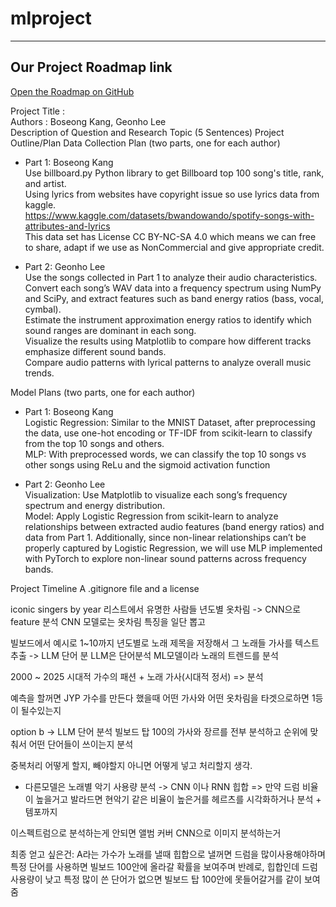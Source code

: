 # mlproject
<hr>

## Our Project Roadmap link 
[Open the Roadmap on GitHub](https://github.com/users/boseongkang/projects/2/views/1?layout=roadmap)


Project Title : 
<br>
Authors : Boseong Kang, Geonho Lee
<br>
Description of Question and Research Topic (5 Sentences)
Project Outline/Plan
Data Collection Plan (two parts, one for each author)<br>
- Part 1: Boseong Kang <br>
Use billboard.py Python library to get Billboard top 100 song's title, rank, and artist. <br>
Using lyrics from websites have copyright issue so use lyrics data from kaggle. <br>
https://www.kaggle.com/datasets/bwandowando/spotify-songs-with-attributes-and-lyrics <br>
This data set has License CC BY-NC-SA 4.0 which means we can free to share, adapt if we use as NonCommercial and give appropriate credit. <br>

- Part 2: Geonho Lee <br>
Use the songs collected in Part 1 to analyze their audio characteristics. <br>
Convert each song’s WAV data into a frequency spectrum using NumPy and SciPy, and extract features such as band energy ratios (bass, vocal, cymbal). <br>
Estimate the instrument approximation energy ratios to identify which sound ranges are dominant in each song. <br>
Visualize the results using Matplotlib to compare how different tracks emphasize different sound bands. <br>
Compare audio patterns with lyrical patterns to analyze overall music trends. <br>

Model Plans (two parts, one for each author) <br>
- Part 1: Boseong Kang <br>
Logistic Regression: Similar to the MNIST Dataset, after preprocessing the data, use one-hot encoding or TF-IDF from scikit-learn to classify from the top 10 songs and others. <br>
MLP: With preprocessed words, we can classify the top 10 songs vs other songs using ReLu and the sigmoid activation function

- Part 2: Geonho Lee <br>
Visualization: Use Matplotlib to visualize each song’s frequency spectrum and energy distribution. <br> 
Model: Apply Logistic Regression from scikit-learn to analyze relationships between extracted audio features (band energy ratios) and data from Part 1. Additionally, since non-linear relationships can’t be properly captured by Logistic Regression, we will use MLP implemented with PyTorch to explore non-linear sound patterns across frequency bands.<br>

Project Timeline
A .gitignore file and a license

iconic singers by year 리스트에서 유명한 사람들 년도별 옷차림 -> CNN으로 feature 분석
CNN 모델로는 옷차림 특징을 일단 뽑고

빌보드에서 예시로 1~10까지 년도별로 노래 제목을 저장해서 그 노래들 가사를 텍스트 추출 -> LLM 단어 분
LLM은 단어분석 ML모델이라 노래의 트렌드를 분석

2000 ~ 2025 시대적 가수의 패션 + 노래 가사(시대적 정서) => 분석

예측을 할꺼면 JYP 가수를 만든다 했을때 어떤 가사와 어떤 옷차림을 타겟으로하면 1등이 될수있는지

option b -> LLM 단어 분석 
빌보드 탑 100의 가사와 장르를 전부 분석하고 순위에 맞춰서 어떤 단어들이 쓰이는지 분석

중복처리 어떻게 할지, 빼야할지 아니면 어떻게 넣고 처리할지 생각. 

+ 다른모델은 노래별 악기 사용량 분석 -> CNN 이나 RNN 
힙합 => 만약 드럼 비율이 높을거고 
발라드면 현악기 같은 비율이 높은거를 헤르츠를 시각화하거나 분석 + 템포까지 

이스펙트럼으로 분석하는게 안되면 
앨범 커버 CNN으로 이미지 분석하는거 


최종 얻고 싶은건:
A라는 가수가 노래를 낼때 힙합으로 낼꺼면 드럼을 많이사용해야하며 특정 단어를 사용하면 빌보드 100안에 올라갈 확률을 보여주며 
반례로, 힙합인데 드럼 사용량이 낮고 특정 많이 쓴 단어가 없으면 빌보드 탑 100안에 못들어갈거를 같이 보여줌 

